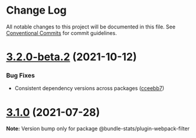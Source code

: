 # Change Log

All notable changes to this project will be documented in this file.
See [Conventional Commits](https://conventionalcommits.org) for commit guidelines.

# [3.2.0-beta.2](https://github.com/relative-ci/bundle-stats/compare/v3.1.3...v3.2.0-beta.2) (2021-10-12)


### Bug Fixes

* Consistent dependency versions across packages ([cceebb7](https://github.com/relative-ci/bundle-stats/commit/cceebb7724670a7c40c156c395449fc65d183690))





# [3.1.0](https://github.com/relative-ci/bundle-stats/compare/v3.0.1...v3.1.0) (2021-07-28)

**Note:** Version bump only for package @bundle-stats/plugin-webpack-filter
